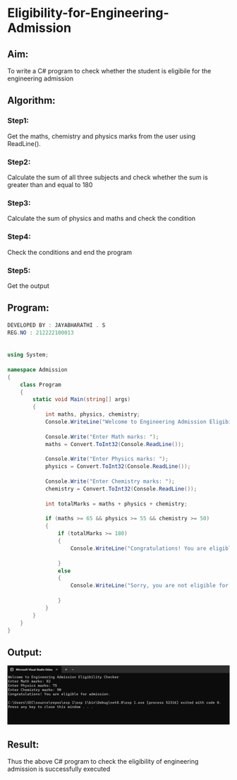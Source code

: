 # Eligibility-for-Engineering-Admission
## Aim:
To write a C# program to check whether the student is eligibile for the engineering admission

## Algorithm:
### Step1: 
Get the maths, chemistry and physics marks from the user using ReadLine().

### Step2: 
Calculate the sum of all three subjects and check whether the sum is greater than and equal to 180

### Step3:
Calculate the sum of physics and maths and check the condition

### Step4:
Check the conditions and end the program

### Step5:
Get the output

## Program:

```C#
DEVELOPED BY : JAYABHARATHI . S
REG.NO : 212222100013


using System;

namespace Admission
{
    class Program
    {
        static void Main(string[] args)
        {
            int maths, physics, chemistry;
            Console.WriteLine("Welcome to Engineering Admission Eligibility Checker");

            Console.Write("Enter Math marks: ");
            maths = Convert.ToInt32(Console.ReadLine());

            Console.Write("Enter Physics marks: ");
            physics = Convert.ToInt32(Console.ReadLine());

            Console.Write("Enter Chemistry marks: ");
            chemistry = Convert.ToInt32(Console.ReadLine());

            int totalMarks = maths + physics + chemistry;

            if (maths >= 65 && physics >= 55 && chemistry >= 50)
            {
                if (totalMarks >= 180)
                {
                    Console.WriteLine("Congratulations! You are eligible for admission.");

                }
                else
                {
                    Console.WriteLine("Sorry, you are not eligible for admission.");

                }
            }
        }
    }
}
```

## Output:
![](./exp%201.png)


## Result:
Thus the above C# program to check the eligibility of engineering admission is successfully executed

